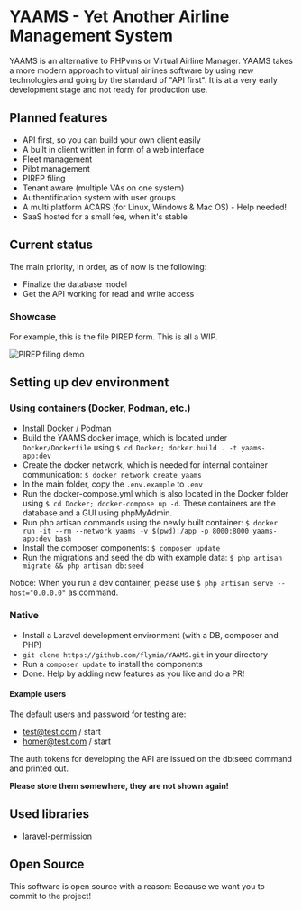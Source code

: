 # YAAMS - Yet Another Airline Management System

YAAMS is an alternative to PHPvms or Virtual Airline Manager. YAAMS takes a more modern approach to virtual airlines software by using new technologies and going by the standard of "API first". It is at a very early development stage and not ready for production use.

## Planned features

* API first, so you can build your own client easily
* A built in client written in form of a web interface
* Fleet management
* Pilot management
* PIREP filing
* Tenant aware (multiple VAs on one system)
* Authentification system with user groups
* A multi platform ACARS (for Linux, Windows & Mac OS) - Help needed!
* SaaS hosted for a small fee, when it's stable

## Current status

The main priority, in order, as of now is the following:

* Finalize the database model
* Get the API working for read and write access

### Showcase

For example, this is the file PIREP form. This is all a WIP.

![PIREP filing demo](https://raw.githubusercontent.com/YAAMSOrg/yaams-sever/main/Docs/res/file_pirep_showcase.gif)

## Setting up dev environment

### Using containers (Docker, Podman, etc.)

* Install Docker / Podman
* Build the YAAMS docker image, which is located under `Docker/Dockerfile` using `$ cd Docker; docker build . -t yaams-app:dev`
* Create the docker network, which is needed for internal container communication: `$ docker network create yaams`
* In the main folder, copy the `.env.example` to `.env`
* Run the docker-compose.yml which is also located in the Docker folder using `$ cd Docker; docker-compose up -d`. These containers are the database and a GUI using phpMyAdmin.
* Run php artisan commands using the newly built container: `$ docker run -it --rm --network yaams -v $(pwd):/app -p 8000:8000 yaams-app:dev bash`
* Install the composer components: `$ composer update`
* Run the migrations and seed the db with example data: `$ php artisan migrate && php artisan db:seed`

Notice: When you run a dev container, please use `$ php artisan serve --host="0.0.0.0"` as command.

### Native
* Install a Laravel development environment (with a DB, composer and PHP)
* `git clone https://github.com/flymia/YAAMS.git` in your directory
* Run a `composer update` to install the components
* Done. Help by adding new features as you like and do a PR!

#### Example users

The default users and password for testing are: 
* test@test.com / start
* homer@test.com / start

The auth tokens for developing the API are issued on the db:seed command and printed out. 

**Please store them somewhere, they are not shown again!**

## Used libraries

* [laravel-permission](https://github.com/spatie/laravel-permission)

## Open Source

This software is open source with a reason: Because we want you to commit to the project!
